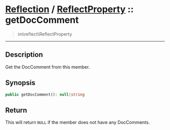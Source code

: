 # [Reflection](reflect.md) / [ReflectProperty](reflect-ReflectProperty.md) :: getDocComment
 > im\reflect\ReflectProperty
____

## Description
Get the DocComment from this member.

## Synopsis
```php
public getDocComment(): null|string
```

## Return
This will return `NULL` if the member does not have any DocComments.

